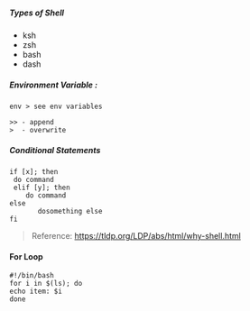 ##### Types of Shell
* ksh
* zsh
* bash
* dash

##### Environment Variable : 
```
env > see env variables

>> - append
>  - overwrite
```

##### Conditional Statements
```
if [x]; then
 do command
 elif [y]; then
    do command
else
       dosomething else
fi           
```
> Reference: https://tldp.org/LDP/abs/html/why-shell.html

#### For Loop
```
#!/bin/bash
for i in $(ls); do
echo item: $i
done
```
